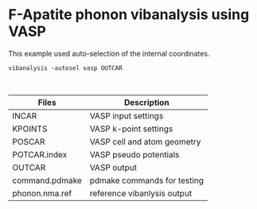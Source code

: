 # F-Apatite phonon vibanalysis using VASP

This example used auto-selection of the internal coordinates.

```
vibanalysis -autosel vasp OUTCAR
```
&nbsp;
  
 | Files             | Description                   |
 | ----------------- | ----------------------------- |
 | INCAR             | VASP input settings           |
 | KPOINTS           | VASP k-point settings         |
 | POSCAR            | VASP cell and atom geometry   |
 | POTCAR.index      | VASP pseudo potentials        |
 | OUTCAR            | VASP output                   |
 | command.pdmake    | pdmake commands for testing   |
 | phonon.nma.ref    | reference vibanlysis output   |
